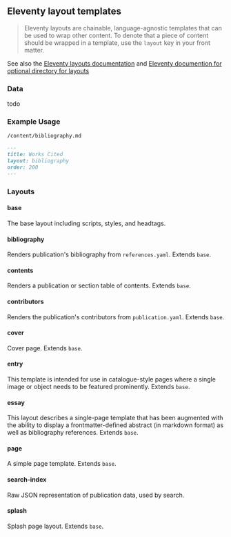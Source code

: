 ## Eleventy layout templates

> Eleventy layouts are chainable, language-agnostic templates that can be used to wrap other content. To denote that a piece of content should be wrapped in a template, use the `layout` key in your front matter.

See also the [Eleventy layouts documentation](https://www.11ty.dev/docs/layouts/) and [Eleventy documention for optional directory for layouts](https://www.11ty.dev/docs/config/#directory-for-layouts-(optional))

### Data
todo

### Example Usage

`/content/bibliography.md`
```markdown
---
title: Works Cited
layout: bibliography
order: 200
---
```

### Layouts

#### base
The base layout including scripts, styles, and headtags.

#### bibliography
Renders publication's bibliography from `references.yaml`. Extends `base`.

#### contents
Renders a publication or section table of contents. Extends `base`.

#### contributors
Renders the publication's contributors from `publication.yaml`. Extends `base`.

#### cover
Cover page. Extends `base`.

#### entry
This template is intended for use in catalogue-style pages where a single image or object needs to be featured prominently. Extends `base`.

#### essay
This layout describes a single-page template that has been augmented with the ability to display a frontmatter-defined abstract (in markdown format) as well as bibliography references. Extends `base`.

#### page
A simple page template. Extends `base`.

#### search-index
Raw JSON representation of publication data, used by search.

#### splash
Splash page layout. Extends `base`.